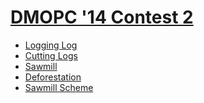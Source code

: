 # [DMOPC '14 Contest 2](http://www.dmoj.ca/contest/dmopc14c2)

* [Logging Log][]
* [Cutting Logs][]
* [Sawmill][]
* [Deforestation][]
* [Sawmill Scheme][]

[Logging Log]:    http://www.dmoj.ca/problem/dmopc14c2p1
[Cutting Logs]:   http://www.dmoj.ca/problem/dmopc14c2p2
[Sawmill]:        http://www.dmoj.ca/problem/dmopc14c2p3
[Deforestation]:  http://www.dmoj.ca/problem/dmopc14c2p4
[Sawmill Scheme]: https://dmoj.ca/problem/dmopc14c2p5
